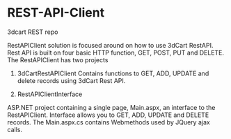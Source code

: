 # REST-API-Client
3dcart REST repo

RestAPIClient solution is focused around on how to use 3dCart RestAPI. Rest API is built on four basic HTTP function, GET, POST, PUT and DELETE. The RestAPIClient has two projects

1. 3dCartRestAPIClient
Contains functions to GET, ADD, UPDATE and delete records using 3dCart Rest API.

2. RestAPIClientInterface

ASP.NET project containing a single page, Main.aspx, an interface to the RestAPIClient. Interface allows you to GET, ADD, UPDATE and DELETE records. The Main.aspx.cs contains Webmethods used by JQuery ajax calls.